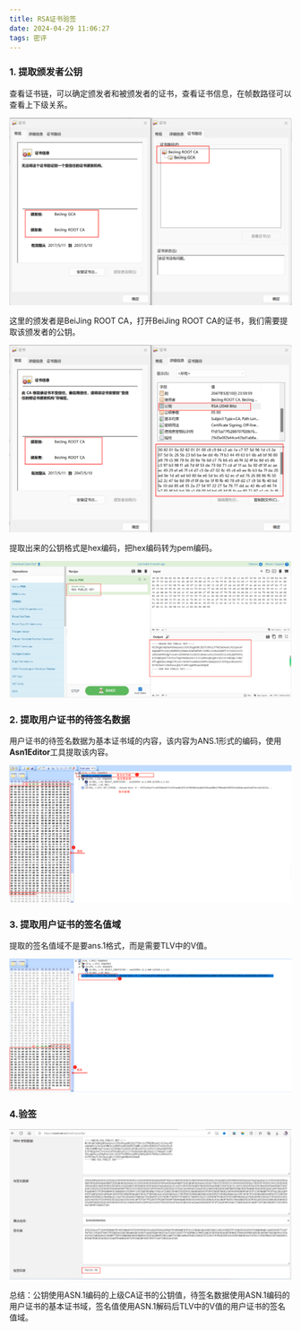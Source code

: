 ```yaml
---
title: RSA证书验签
date: 2024-04-29 11:06:27
tags: 密评
---
```


### 1. 提取颁发者公钥

查看证书链，可以确定颁发者和被颁发者的证书，查看证书信息，在帧数路径可以查看上下级关系。

![image-20240429111156865](./../img/证书信息.png)

这里的颁发者是BeiJing ROOT CA，打开BeiJing ROOT CA的证书，我们需要提取该颁发者的公钥。

![image-20240429111755719](./../img/根证书信息.png)

提取出来的公钥格式是hex编码，把hex编码转为pem编码。

![image-20240429112008340](./../img/公钥hex转pem.png)

### 2. 提取用户证书的待签名数据

用户证书的待签名数据为基本证书域的内容，该内容为ANS.1形式的编码，使用**Asn1Editor**工具提取该内容。

![image-20240429112942363](./../img/基本证书域提取.png)

### 3. 提取用户证书的签名值域

提取的签名值域不是要ans.1格式，而是需要TLV中的V值。

![image-20240429113328803](./../img/签名值域提取.png)

### 4.验签

![image-20240429113813482](./../img/验签成功.png)

总结：公钥使用ASN.1编码的上级CA证书的公钥值，待签名数据使用ASN.1编码的用户证书的基本证书域，签名值使用ASN.1解码后TLV中的V值的用户证书的签名值域。